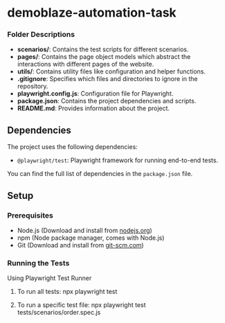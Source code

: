 # demoblaze-automation-task

### Folder Descriptions

- **scenarios/**: Contains the test scripts for different scenarios.
- **pages/**: Contains the page object models which abstract the interactions with different pages of the website.
- **utils/**: Contains utility files like configuration and helper functions.
- **.gitignore**: Specifies which files and directories to ignore in the repository.
- **playwright.config.js**: Configuration file for Playwright.
- **package.json**: Contains the project dependencies and scripts.
- **README.md**: Provides information about the project.

## Dependencies

The project uses the following dependencies:

- `@playwright/test`: Playwright framework for running end-to-end tests.

You can find the full list of dependencies in the `package.json` file.

## Setup

### Prerequisites

- Node.js (Download and install from [nodejs.org](https://nodejs.org/))
- npm (Node package manager, comes with Node.js)
- Git (Download and install from [git-scm.com](https://git-scm.com/))

### Running the Tests

Using Playwright Test Runner

1. To run all tests:
npx playwright test


2. To run a specific test file:
npx playwright test tests/scenarios/order.spec.js